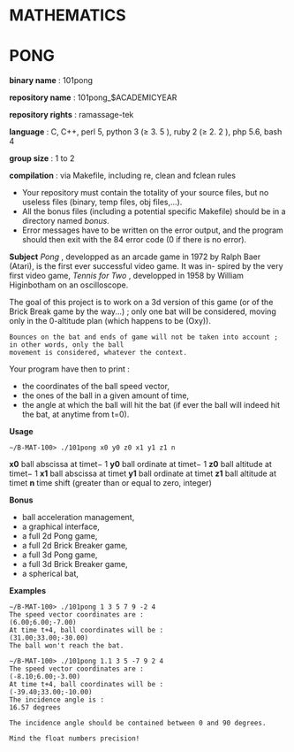 # MATHEMATICS

# PONG

**binary name** : 101pong

**repository name** : 101pong_$ACADEMICYEAR

**repository rights** : ramassage-tek

**language** : C, C++, perl 5, python 3 (≥ 3. 5 ), ruby 2 (≥ 2. 2 ), php 5.6, bash 4

**group size** : 1 to 2

**compilation** : via Makefile, including re, clean and fclean rules

- Your repository must contain the totality of your source files, but no useless files (binary, temp files,
    obj files,...).
- All the bonus files (including a potential specific Makefile) should be in a directory named _bonus_.
- Error messages have to be written on the error output, and the program should then exit with the
    84 error code (0 if there is no error).

**Subject**
_Pong_ , developped as an arcade game in 1972 by Ralph Baer (Atari), is the first ever successful video game. It was in-
spired by the very first video game, _Tennis for Two_ , developped in 1958 by William Higinbotham on an oscilloscope.

The goal of this project is to work on a 3d version of this game (or of the Brick Break game by the way...) ; only one bat
will be considered, moving only in the 0-altitude plan (which happens to be (Oxy)).

```
Bounces on the bat and ends of game will not be taken into account ; in other words, only the ball
movement is considered, whatever the context.
```
Your program have then to print :

- the coordinates of the ball speed vector,
- the ones of the ball in a given amount of time,
- the angle at which the ball will hit the bat (if ever the ball will indeed hit the bat, at anytime from t=0).


**Usage**

```
∼/B-MAT-100> ./101pong x0 y0 z0 x1 y1 z1 n
```
**x0** ball abscissa at timet− 1
**y0** ball ordinate at timet− 1
**z0** ball altitude at timet− 1
**x1** ball abscissa at timet
**y1** ball ordinate at timet
**z1** ball altitude at timet
**n** time shift (greater than or equal to zero, integer)

**Bonus**

- ball acceleration management,
- a graphical interface,
- a full 2d Pong game,
- a full 2d Brick Breaker game,
- a full 3d Pong game,
- a full 3d Brick Breaker game,
- a spherical bat,

**Examples**


```
∼/B-MAT-100> ./101pong 1 3 5 7 9 -2 4
The speed vector coordinates are :
(6.00;6.00;-7.00)
At time t+4, ball coordinates will be :
(31.00;33.00;-30.00)
The ball won't reach the bat.
```


```
∼/B-MAT-100> ./101pong 1.1 3 5 -7 9 2 4
The speed vector coordinates are :
(-8.10;6.00;-3.00)
At time t+4, ball coordinates will be :
(-39.40;33.00;-10.00)
The incidence angle is :
16.57 degrees
```
```
The incidence angle should be contained between 0 and 90 degrees.
```
```
Mind the float numbers precision!
```




